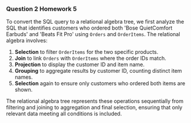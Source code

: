 ### Question 2 Homework 5 

To convert the SQL query to a relational algebra tree, we first analyze the SQL that identifies customers who ordered both 'Bose QuietComfort Earbuds' and 'Beats Fit Pro' using `Orders` and `OrderItems`. The relational algebra involves:

1. **Selection** to filter `OrderItems` for the two specific products.
2. **Join** to link `Orders` with `OrderItems` where the order IDs match.
3. **Projection** to display the customer ID and item name.
4. **Grouping** to aggregate results by customer ID, counting distinct item names.
5. **Selection** again to ensure only customers who ordered both items are shown.

The relational algebra tree represents these operations sequentially from filtering and joining to aggregation and final selection, ensuring that only relevant data meeting all conditions is included.